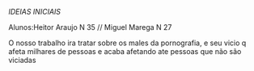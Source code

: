 *IDEIAS INICIAIS*

Alunos:Heitor Araujo N 35 // Miguel Marega N 27

O nosso trabalho ira tratar sobre os males da pornografia, e seu vicio q afeta milhares de pessoas e acaba afetando ate pessoas que não são viciadas
